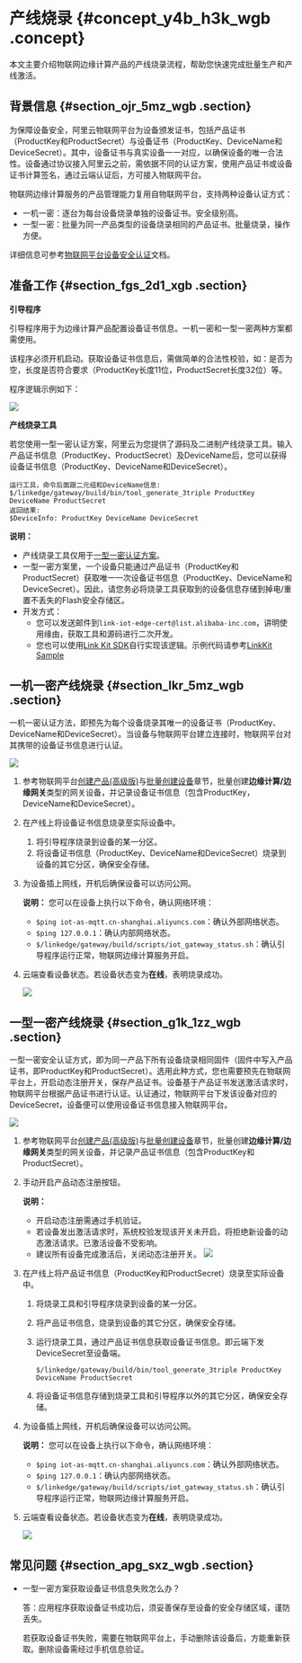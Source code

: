 # 产线烧录 {#concept_y4b_h3k_wgb .concept}

本文主要介绍物联网边缘计算产品的产线烧录流程，帮助您快速完成批量生产和产线激活。

## 背景信息 {#section_ojr_5mz_wgb .section}

为保障设备安全，阿里云物联网平台为设备颁发证书，包括产品证书（ProductKey和ProductSecret）与设备证书（ProductKey、DeviceName和DeviceSecret）。其中，设备证书与真实设备一一对应，以确保设备的唯一合法性。设备通过协议接入阿里云之前，需依据不同的认证方案，使用产品证书或设备证书计算签名，通过云端认证后，方可接入物联网平台。

物联网边缘计算服务的产品管理能力复用自物联网平台，支持两种设备认证方式：

-   一机一密：逐台为每台设备烧录单独的设备证书。安全级别高。
-   一型一密：批量为同一产品类型的设备烧录相同的产品证书。批量烧录，操作方便。

详细信息可参考[物联网平台设备安全认证](../../../../../cn.zh-CN/设备端开发指南/设备安全认证/概览.md#)文档。

## 准备工作 {#section_fgs_2d1_xgb .section}

**引导程序**

引导程序用于为边缘计算产品配置设备证书信息。一机一密和一型一密两种方案都需使用。

该程序必须开机启动。获取设备证书信息后，需做简单的合法性校验，如：是否为空，长度是否符合要求（ProductKey长度11位，ProductSecret长度32位）等。

程序逻辑示例如下：

![](http://static-aliyun-doc.oss-cn-hangzhou.aliyuncs.com/assets/img/130273/155107927939468_zh-CN.png)

**产线烧录工具**

若您使用一型一密认证方案，阿里云为您提供了源码及二进制产线烧录工具。输入产品证书信息（ProductKey、ProductSecret）及DeviceName后，您可以获得设备证书信息（ProductKey、DeviceName和DeviceSecret）。

```
运行工具，命令后面跟二元组和DeviceName信息:
$/linkedge/gateway/build/bin/tool_generate_3triple ProductKey DeviceName ProductSecret
返回结果:
$DeviceInfo: ProductKey DeviceName DeviceSecret
```

**说明：** 

-   产线烧录工具仅用于[一型一密认证方案](#section_g1k_1zz_wgb)。
-   一型一密方案里，一个设备只能通过产品证书（ProductKey和ProductSecret）获取唯一一次设备证书信息（ProductKey、DeviceName和DeviceSecret）。因此，请您务必将烧录工具获取到的设备信息存储到掉电/重置不丢失的Flash安全存储区。
-   开发方式：
    -   您可以发送邮件到`link-iot-edge-cert@list.alibaba-inc.com`，讲明使用缘由，获取工具和源码进行二次开发。
    -   您也可以使用[Link Kit SDK](https://help.aliyun.com/product/93051.html)自行实现该逻辑。示例代码请参考[LinkKit Sample](https://github.com/aliyun/iotkit-embedded/blob/master/examples/mqtt/mqtt_example.c)

## 一机一密产线烧录 {#section_lkr_5mz_wgb .section}

一机一密认证方法，即预先为每个设备烧录其唯一的设备证书（ProductKey、DeviceName和DeviceSecret）。当设备与物联网平台建立连接时，物联网平台对其携带的设备证书信息进行认证。

![](http://static-aliyun-doc.oss-cn-hangzhou.aliyuncs.com/assets/img/130273/155107927939464_zh-CN.png)

1.  参考物联网平台[创建产品\(高级版\)](../../../../../cn.zh-CN/用户指南/产品与设备/创建产品(高级版).md#)与[批量创建设备](../../../../../cn.zh-CN/用户指南/产品与设备/创建设备/批量创建设备.md#)章节，批量创建**边缘计算/边缘网关**类型的网关设备，并记录设备证书信息（包含ProductKey，DeviceName和DeviceSecret）。
2.  在产线上将设备证书信息烧录至实际设备中。
    1.  将引导程序烧录到设备的某一分区。
    2.  将设备证书信息（ProductKey、DeviceName和DeviceSecret）烧录到设备的其它分区，确保安全存储。
3.  为设备插上网线，开机后确保设备可以访问公网。

    **说明：** 您可以在设备上执行以下命令，确认网络环境：

    -   `$ping iot-as-mqtt.cn-shanghai.aliyuncs.com`：确认外部网络状态。
    -   `$ping 127.0.0.1`：确认内部网络状态。
    -   `$/linkedge/gateway/build/scripts/iot_gateway_status.sh`：确认引导程序运行正常，物联网边缘计算服务开启。
4.  云端查看设备状态。若设备状态变为**在线**，表明烧录成功。

    ![](http://static-aliyun-doc.oss-cn-hangzhou.aliyuncs.com/assets/img/130273/155107927939465_zh-CN.png)


## 一型一密产线烧录 {#section_g1k_1zz_wgb .section}

一型一密安全认证方式，即为同一产品下所有设备烧录相同固件（固件中写入产品证书，即ProductKey和ProductSecret）。选用此种方式，您也需要预先在物联网平台上，开启动态注册开关，保存产品证书。设备基于产品证书发送激活请求时，物联网平台根据产品证书进行认证。认证通过，物联网平台下发该设备对应的DeviceSecret，设备便可以使用设备证书信息接入物联网平台。

![](http://static-aliyun-doc.oss-cn-hangzhou.aliyuncs.com/assets/img/130273/155107927939466_zh-CN.png)

1.  参考物联网平台[创建产品\(高级版\)](../../../../../cn.zh-CN/用户指南/产品与设备/创建产品(高级版).md#)与[批量创建设备](../../../../../cn.zh-CN/用户指南/产品与设备/创建设备/批量创建设备.md#)章节，批量创建**边缘计算/边缘网关**类型的网关设备，并记录产品证书信息（包含ProductKey和ProductSecret）。
2.  手动开启产品动态注册按钮。

    **说明：** 

    -   开启动态注册需通过手机验证。
    -   若设备发出激活请求时，系统校验发现该开关未开启，将拒绝新设备的动态激活请求。已激活设备不受影响。
    -   建议所有设备完成激活后，关闭动态注册开关。
    ![](http://static-aliyun-doc.oss-cn-hangzhou.aliyuncs.com/assets/img/130273/155107927939467_zh-CN.png)

3.  在产线上将产品证书信息（ProductKey和ProductSecret）烧录至实际设备中。
    1.  将烧录工具和引导程序烧录到设备的某一分区。
    2.  将产品证书信息，烧录到设备的其它分区，确保安全存储。
    3.  运行烧录工具，通过产品证书信息获取设备证书信息。即云端下发DeviceSecret至设备端。

        `$/linkedge/gateway/build/bin/tool_generate_3triple ProductKey DeviceName ProductSecret`

    4.  将设备证书信息存储到烧录工具和引导程序以外的其它分区，确保安全存储。
4.  为设备插上网线，开机后确保设备可以访问公网。

    **说明：** 您可以在设备上执行以下命令，确认网络环境：

    -   `$ping iot-as-mqtt.cn-shanghai.aliyuncs.com`：确认外部网络状态。
    -   `$ping 127.0.0.1`：确认内部网络状态。
    -   `$/linkedge/gateway/build/scripts/iot_gateway_status.sh`：确认引导程序运行正常，物联网边缘计算服务开启。
5.  云端查看设备状态。若设备状态变为**在线**，表明烧录成功。

    ![](http://static-aliyun-doc.oss-cn-hangzhou.aliyuncs.com/assets/img/130273/155107927939465_zh-CN.png)


## 常见问题 {#section_apg_sxz_wgb .section}

-   一型一密方案获取设备证书信息失败怎么办？

    答：应用程序获取设备证书成功后，须妥善保存至设备的安全存储区域，谨防丢失。

    若获取设备证书失败，需要在物联网平台上，手动删除该设备后，方能重新获取。删除设备需经过手机信息验证。


